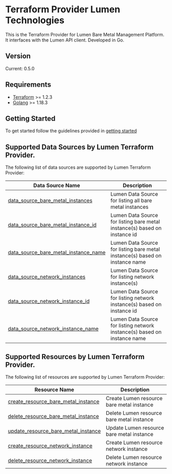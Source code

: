 
# Terraform Provider Lumen Technologies
This is the Terraform Provider for Lumen Bare Metal Management Platform. It interfaces with the Lumen API client. Developed in Go.

## Version
Current: 0.5.0

## Requirements
- [Terraform](https://www.terraform.io/downloads) >= 1.2.3
- [Golang](https://go.dev/doc/install) >= 1.18.3

## Getting Started
To get started follow the guidelines provided in [getting started](./docs/guides/getting_started.md)

## Supported Data Sources by Lumen Terraform Provider.

The following list of data sources are supported by Lumen Terraform Provider:

| Data Source Name | Description |
|------------------|-------------|
| [data_source_bare_metal_instances](./docs/data-sources/data_source_bare_metal_instances.md) | Lumen Data Source for listing all bare metal instances |
| [data_source_bare_metal_instance_id](./docs/data-sources/data_source_bare_metal_instance_id.md) | Lumen Data Source for listing bare metal instance(s) based on instance id |
| [data_source_bare_metal_instance_name](./docs/data-sources/data_source_bare_metal_instance_name.md) | Lumen Data Source for listing bare metal instance(s) based on instance name |
| [data_source_network_instances](./docs/data-sources/data_source_network_instances.md) | Lumen Data Source for listing network instance(s) |
| [data_source_network_instance_id](./docs/data-sources/data_source_network_instance_id.md) | Lumen Data Source for listing network instance(s) based on instance id |
| [data_source_network_instance_name](./docs/data-sources/data_source_network_instance_name.md) | Lumen Data Source for listing network instance(s) based on instance name |

## Supported Resources by Lumen Terraform Provider.

The following list of resources are supported by Lumen Terraform Provider:

| Resource Name | Description |
|---------------|-------------|
| [create_resource_bare_metal_instance](./docs/resources/resource_order_create_bare_metal_instance.md) | Create Lumen resource bare metal instance |
| [delete_resource_bare_metal_instance](./docs/resources/resource_order_delete_bare_metal_instance.md) | Delete Lumen resource bare metal instance |
| [update_resource_bare_metal_instance](./docs/resources/resource_order_update_bare_metal_instance.md) | Update Lumen resource bare metal instance |
| [create_resource_network_instance](./docs/resources/resource_order_create_network_instance.md) | Create Lumen resource network instance |
| [delete_resource_network_instance](./docs/resources/resource_order_delete_network_instance.md) | Delete Lumen resource network instance |

